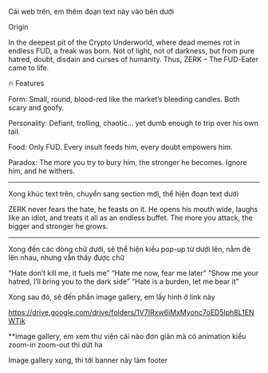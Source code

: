 Cái web trên, em thêm đoạn text này vào bên dưới 

Origin

In the deepest pit of the Crypto Underworld, where dead memes rot in endless FUD, a freak was born. Not of light, not of darkness, but from pure hatred, doubt, disdain and curses of humanity. Thus, ZERK – The FUD-Eater came to life.

🔥 Features

Form: Small, round, blood-red like the market’s bleeding candles. Both scary and goofy.

Personality: Defiant, trolling, chaotic… yet dumb enough to trip over his own tail.

Food: Only FUD. Every insult feeds him, every doubt empowers him.

Paradox: The more you try to bury him, the stronger he becomes. Ignore him, and he withers.

-----------------------------

Xong khúc text trên, chuyển sang section mới, thể hiện đoạn text dưới

ZERK never fears the hate, he feasts on it. He opens his mouth wide, laughs like an idiot, and treats it all as an endless buffet. The more you attack, the bigger and stronger he grows.

----------------------------

Xong đến các dòng chữ dưới, sẽ thể hiện kiểu pop-up từ dưới lên, nằm đè lên nhau, nhưng vẫn thấy được chữ

“Hate don’t kill me, it fuels me”
“Hate me now, fear me later”
“Show me your hatred, I’ll bring you 
to the dark side”
“Hate is a burden, let me bear it”

Xong sau đó, sẽ đến phần image gallery, em lấy hình ở link này

https://drive.google.com/drive/folders/1V7IRxw6iMxMyonc7oED5lph8L1ENWTjk

**image gallery, em xem thư viện cái nào đơn giản mà có animation kiểu zoom-in zoom-out thì dứt ha

Image gallery xong, thì tới banner này làm footer
